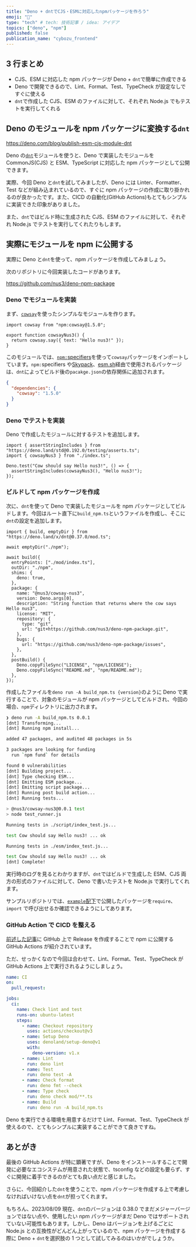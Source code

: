 ```yaml
---
title: "Deno + dntでCJS・ESMに対応したnpmパッケージを作ろう"
emoji: "🦖"
type: "tech" # tech: 技術記事 / idea: アイデア
topics: ["deno", "npm"]
published: false
publication_name: "cybozu_frontend"
---
```


## 3 行まとめ

- CJS、ESM に対応した npm パッケージが Deno + `dnt`で簡単に作成できる
- Deno で開発できるので、Lint、Format、Test、TypeCheck が設定なしですぐに使える
- `dnt`で作成した CJS、ESM のファイルに対して、それぞれ Node.js でもテストを実行してくれる

## Deno のモジュールを npm パッケージに変換する`dnt`

https://deno.com/blog/publish-esm-cjs-module-dnt

Deno の[`dnt`](https://github.com/denoland/dnt)モジュールを使うと、Deno で実装したモジュールを CommonJS(CJS) と ESM、TypeScript に対応した npm パッケージとして公開できます。

実際、今回 Deno と`dnt`を試してみましたが、Deno には Linter、Formatter、Test などが組み込まれているので、すぐに npm パッケージの作成に取り掛かれるのが良かったです。また、CICD の自動化(GitHub Actions)もとてもシンプルに実装できた印象がありました。

また、`dnt`ではビルド時に生成された CJS、ESM のファイルに対して、それぞれ Node.js でテストを実行してくれたりもします。

## 実際にモジュールを npm に公開する

実際に Deno と`dnt`を使って、npm パッケージを作成してみましょう。

次のリポジトリに今回実装したコードがあります。

https://github.com/nus3/deno-npm-package

### Deno でモジュールを実装

まず、[`cowsay`](https://www.npmjs.com/package/cowsay)を使ったシンプルなモジュールを作ります。

```ts: mod/index.ts
import cowsay from "npm:cowsay@1.5.0";

export function cowsayNus3() {
  return cowsay.say({ text: "Hello nus3!" });
}
```

このモジュールでは、[`npm:`specifiers](https://deno.land/manual@v1.36.0/node/npm_specifiers)を使って`cowsay`パッケージをインポートしています。`npm:`specifiers や[Skypack](https://www.skypack.dev/)、[esm.sh](https://esm.sh/)経由で使用されるパッケージは、`dnt`によってビルド後の`pacakge.json`の依存関係に追加されます。

```json:npm/package.json
{
  "dependencies": {
    "cowsay": "1.5.0"
  }
}
```

### Deno でテストを実装

Deno で作成したモジュールに対するテストを追加します。

```ts: mod/index_test.ts
import { assertStringIncludes } from "https://deno.land/std@0.192.0/testing/asserts.ts";
import { cowsayNus3 } from "./index.ts";

Deno.test("Cow should say Hello nus3!", () => {
  assertStringIncludes(cowsayNus3(), "Hello nus3!");
});
```

### ビルドして npm パッケージを作成

次に、`dnt`を使って Deno で実装したモジュールを npm パッケージとしてビルドします。今回はルート直下に`build_npm.ts`というファイルを作成し、そこに`dnt`の設定を追加します。

```ts: build_npm.ts
import { build, emptyDir } from "https://deno.land/x/dnt@0.37.0/mod.ts";

await emptyDir("./npm");

await build({
  entryPoints: ["./mod/index.ts"],
  outDir: "./npm",
  shims: {
    deno: true,
  },
  package: {
    name: "@nus3/cowsay-nus3",
    version: Deno.args[0],
    description: "String function that returns where the cow says Hello nus3",
    license: "MIT",
    repository: {
      type: "git",
      url: "git+https://github.com/nus3/deno-npm-package.git",
    },
    bugs: {
      url: "https://github.com/nus3/deno-npm-package/issues",
    },
  },
  postBuild() {
    Deno.copyFileSync("LICENSE", "npm/LICENSE");
    Deno.copyFileSync("README.md", "npm/README.md");
  },
});
```

作成したファイルを`deno run -A build_npm.ts {version}`のように Deno で実行することで、対象のモジュールが npm パッケージとしてビルドされ、今回の場合、`npm`ディレクトリに出力されます。

```sh
❯ deno run -A build_npm.ts 0.0.1
[dnt] Transforming...
[dnt] Running npm install...

added 47 packages, and audited 48 packages in 5s

3 packages are looking for funding
  run `npm fund` for details

found 0 vulnerabilities
[dnt] Building project...
[dnt] Type checking ESM...
[dnt] Emitting ESM package...
[dnt] Emitting script package...
[dnt] Running post build action...
[dnt] Running tests...

> @nus3/cowsay-nus3@0.0.1 test
> node test_runner.js

Running tests in ./script/index_test.js...

test Cow should say Hello nus3! ... ok

Running tests in ./esm/index_test.js...

test Cow should say Hello nus3! ... ok
[dnt] Complete!
```

実行時のログを見るとわかりますが、`dnt`ではビルドで生成した ESM、CJS 両方の形式のファイルに対して、Deno で書いたテストを Node.js で実行してくれます。

サンプルリポジトリでは、[`example`配下](https://github.com/nus3/deno-npm-package/tree/main/example)で公開したパッケージを`require`、`import` で呼び出せるか確認できるようにしてあります。

### GitHub Action で CICD を整える

[前述した記事](https://deno.com/blog/publish-esm-cjs-module-dnt#automate-with-github-actions)に GitHub 上で Release を作成することで npm に公開する GitHub Actions が紹介されています。

ただ、せっかくなので今回は合わせて、Lint、Format、Test、TypeCheck が GitHub Actions 上で実行されるようにしましょう。

```yaml
name: CI
on:
  pull_request:

jobs:
  ci:
    name: Check lint and test
    runs-on: ubuntu-latest
    steps:
      - name: Checkout repository
        uses: actions/checkout@v3
      - name: Setup Deno
        uses: denoland/setup-deno@v1
        with:
          deno-version: v1.x
      - name: Lint
        run: deno lint
      - name: Test
        run: deno test -A
      - name: Check format
        run: deno fmt --check
      - name: Type check
        run: deno check mod/**.ts
      - name: Build
        run: deno run -A build_npm.ts
```

Deno を実行できる環境を用意するだけで Lint、Format、Test、TypeCheck が使えるので、とてもシンプルに実装することができて良きですね。

## あとがき

最後の GitHub Actions が特に顕著ですが、Deno をインストールすることで開発に必要なエコシステムが用意された状態で、tsconfig などの設定も要らず、すぐに開発に着手できるのがとても良い点だと感じました。

さらに、今回紹介した`dnt`を使うことで、npm パッケージを作成する上で考慮しなければいけない点を`dnt`が担ってくれます。

もちろん、2023/08/09 現在、`dnt`のバージョンは 0.38.0 でまだメジャーバージョンではない点や、使用したい npm パッケージがまだ Deno ではサポートされていない可能性もあります。しかし、Deno はバージョンを上げるごとに Node.js との互換性がどんどん上がっているので、npm パッケージを作成する際に Deno + `dnt`を選択肢の 1 つとして試してみるのはいかがでしょうか。
